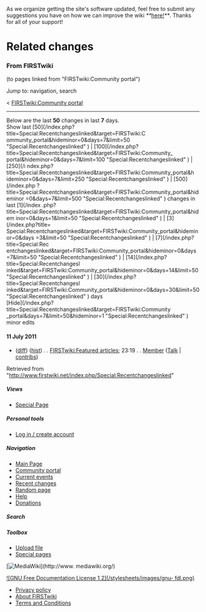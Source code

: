 As we organize getting the site's software updated, feel free to submit any
suggestions you have on how we can improve the wiki
_**_[here!](/index.php/User:Hallry/Suggestions "User:Hallry/Suggestions"
)_**_. Thanks for all of your support!

# Related changes

### From FIRSTwiki

(to pages linked from "FIRSTwiki:Community portal")

Jump to: navigation, search

&lt; [FIRSTwiki:Community
portal](/index.php?title=FIRSTwiki:Community_portal&redirect=no
"FIRSTwiki:Community portal" )  

* * *

Below are the last **50** changes in last **7** days.  
Show last [50](/index.php?title=Special:Recentchangeslinked&target=FIRSTwiki:C
ommunity_portal&hideminor=0&days=7&limit=50 "Special:Recentchangeslinked" ) | 
[100](/index.php?title=Special:Recentchangeslinked&target=FIRSTwiki:Community_
portal&hideminor=0&days=7&limit=100 "Special:Recentchangeslinked" ) | [250](/i
ndex.php?title=Special:Recentchangeslinked&target=FIRSTwiki:Community_portal&h
ideminor=0&days=7&limit=250 "Special:Recentchangeslinked" ) | [500](/index.php
?title=Special:Recentchangeslinked&target=FIRSTwiki:Community_portal&hideminor
=0&days=7&limit=500 "Special:Recentchangeslinked" ) changes in last [1](/index
.php?title=Special:Recentchangeslinked&target=FIRSTwiki:Community_portal&hidem
inor=0&days=1&limit=50 "Special:Recentchangeslinked" ) | [3](/index.php?title=
Special:Recentchangeslinked&target=FIRSTwiki:Community_portal&hideminor=0&days
=3&limit=50 "Special:Recentchangeslinked" ) | [7](/index.php?title=Special:Rec
entchangeslinked&target=FIRSTwiki:Community_portal&hideminor=0&days=7&limit=50
"Special:Recentchangeslinked" ) | [14](/index.php?title=Special:Recentchangesl
inked&target=FIRSTwiki:Community_portal&hideminor=0&days=14&limit=50
"Special:Recentchangeslinked" ) | [30](/index.php?title=Special:Recentchangesl
inked&target=FIRSTwiki:Community_portal&hideminor=0&days=30&limit=50
"Special:Recentchangeslinked" ) days  
[Hide](/index.php?title=Special:Recentchangeslinked&target=FIRSTwiki:Community
_portal&days=7&limit=50&hideminor=1 "Special:Recentchangeslinked" ) minor
edits

#### 11 July 2011

  * ([diff](/index.php?title=FIRSTwiki:Featured_articles&curid=2660&diff=80764&oldid=80517 "FIRSTwiki:Featured articles" )) ([hist](/index.php?title=FIRSTwiki:Featured_articles&curid=2660&action=history "FIRSTwiki:Featured articles" )) . . [FIRSTwiki:Featured articles](/index.php/FIRSTwiki:Featured_articles "FIRSTwiki:Featured articles" ); 23:19 . . [Member](/index.php/User:Member "User:Member" ) ([Talk](/index.php/User_talk:Member "User talk:Member" ) | [contribs](/index.php?title=Special:Contributions&target=Member "Special:Contributions" ))

Retrieved from
"<http://www.firstwiki.net/index.php/Special:Recentchangeslinked>"

##### Views

  * [Special Page](/index.php/Special:Recentchangeslinked/FIRSTwiki:Community_portal)

##### Personal tools

  * [Log in / create account](/index.php?title=Special:Userlogin&returnto=Special:Recentchangeslinked)

[](/index.php/Main_Page "Main Page" )

##### Navigation

  * [Main Page](/index.php/Main_Page)
  * [Community portal](/index.php/FIRSTwiki:Community_portal)
  * [Current events](/index.php/Current_events)
  * [Recent changes](/index.php/Special:Recentchanges)
  * [Random page](/index.php/Special:Random)
  * [Help](/index.php/FIRSTwiki:Help)
  * [Donations](/index.php/FIRSTwiki:Site_support)

##### Search



##### Toolbox

  * [Upload file](/index.php/Special:Upload)
  * [Special pages](/index.php/Special:Specialpages)

[![MediaWiki](/skins/common/images/poweredby_mediawiki_88x31.png)](http://www.
mediawiki.org/)

[![GNU Free Documentation License 1.2](/stylesheets/images/gnu-
fdl.png)](http://www.gnu.org/copyleft/fdl.html)

  * [Privacy policy](/index.php/FIRSTwiki:Privacy_policy "FIRSTwiki:Privacy policy" )
  * [About FIRSTwiki](/index.php/FIRSTwiki:About "FIRSTwiki:About" )
  * [Terms and Conditions](/index.php/FIRSTwiki:Terms_and_conditions "FIRSTwiki:Terms and conditions" )

